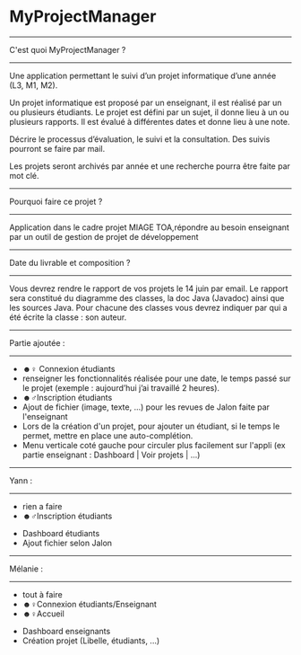 # MyProjectManager
**************************
 C'est quoi MyProjectManager ?
**************************

Une application permettant le suivi d’un projet informatique d’une année (L3, M1, M2).

Un projet informatique est proposé par un enseignant, il est réalisé par un ou plusieurs étudiants. Le projet est défini par un sujet, il donne lieu à un ou plusieurs rapports. Il est évalué à différentes dates et donne lieu à une note.

Décrire le processus d’évaluation, le suivi et la consultation. Des suivis pourront se faire par mail.

Les projets seront archivés par année et une recherche pourra être faite par mot clé. 

**************************
Pourquoi faire ce projet ?
**************************

Application dans le cadre projet MIAGE TOA,répondre au besoin enseignant par un outil de gestion de projet de développement

**************************
Date du livrable et composition ?
**************************

Vous devrez rendre le rapport de vos projets le 14 juin par email.
Le rapport sera constitué du diagramme des classes, la doc Java (Javadoc) ainsi que les sources Java.
Pour chacune des classes vous devrez indiquer par qui a été écrite la classe : son auteur.

**************************
Partie ajoutée : 
**************************

 - ☻♀ Connexion étudiants 
 - renseigner les fonctionnalités réalisée pour une date, le temps passé sur le projet (exemple : aujourd’hui j’ai travaillé 2 heures). 
 - ☻♂Inscription étudiants 
 - Ajout de fichier (image, texte, ...) pour les revues de Jalon faite par l'enseignant
 - Lors de la création d'un projet, pour ajouter un étudiant, si le temps le permet, mettre en place une auto-complétion.
 - Menu verticale coté gauche pour circuler plus facilement sur l'appli (ex partie enseignant : Dashboard | Voir projets | ...)

**************************
Yann : 
**************************

- rien a faire
- ☻♂Inscription étudiants
+ Dashboard étudiants 
+ Ajout fichier selon Jalon

**************************
Mélanie : 
**************************

- tout à faire
- ☻♀Connexion étudiants/Enseignant
- ☻♀Accueil
+ Dashboard enseignants
+ Création projet (Libelle, étudiants, ...)
